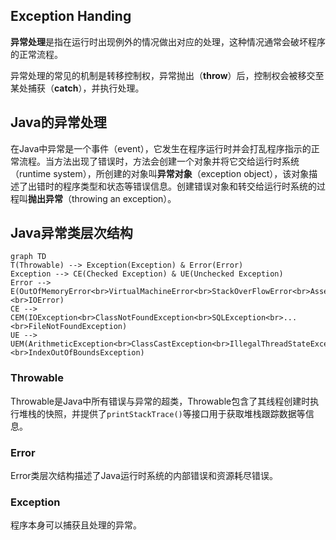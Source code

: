 

<!--more-->



## Exception Handing

**异常处理**是指在运行时出现例外的情况做出对应的处理，这种情况通常会破坏程序的正常流程。

异常处理的常见的机制是转移控制权，异常抛出（**throw**）后，控制权会被移交至某处捕获（**catch**），并执行处理。



## Java的异常处理

在Java中异常是一个事件（event），它发生在程序运行时并会打乱程序指示的正常流程。当方法出现了错误时，方法会创建一个对象并将它交给运行时系统（runtime system），所创建的对象叫**异常对象**（exception object），该对象描述了出错时的程序类型和状态等错误信息。创建错误对象和转交给运行时系统的过程叫**抛出异常**（throwing an exception）。



## Java异常类层次结构

```mermaid
graph TD
T(Throwable) --> Exception(Exception) & Error(Error)
Exception --> CE(Checked Exception) & UE(Unchecked Exception)
Error --> E(OutOfMemoryError<br>VirtualMachineError<br>StackOverFlowError<br>AssertionError<br>...<br>IOError)
CE --> CEM(IOException<br>ClassNotFoundException<br>SQLException<br>...<br>FileNotFoundException)
UE --> UEM(ArithmeticException<br>ClassCastException<br>IllegalThreadStateException<br>...<br>IndexOutOfBoundsException)
```

### Throwable

Throwable是Java中所有错误与异常的超类，Throwable包含了其线程创建时执行堆栈的快照，并提供了`printStackTrace()`等接口用于获取堆栈跟踪数据等信息。

### Error

Error类层次结构描述了Java运行时系统的内部错误和资源耗尽错误。

### Exception

程序本身可以捕获且处理的异常。